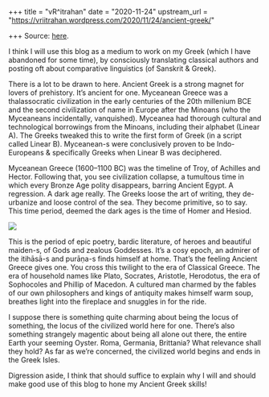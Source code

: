 +++
title = "vR^itrahan"
date = "2020-11-24"
upstream_url = "https://vriitrahan.wordpress.com/2020/11/24/ancient-greek/"

+++
Source: [here](https://vriitrahan.wordpress.com/2020/11/24/ancient-greek/).

I think I will use this blog as a medium to work on my Greek (which I
have abandoned for some time), by consciously translating classical
authors and posting oft about comparative linguistics (of Sanskrit &
Greek).

There is a lot to be drawn to here. Ancient Greek is a strong magnet for
lovers of prehistory. It’s ancient for one. Myceanean Greece was a
thalassocratic civilization in the early centuries of the 20th millenium
BCE and the second civilization of name in Europe after the Minoans (who
the Myceaneans incidentally, vanquished). Myceanea had thorough cultural
and technological borrowings from the Minoans, including their alphabet
(Linear A). The Greeks tweaked this to write the first form of Greek (in
a script called Linear B). Myceanean-s were conclusively proven to be
Indo-Europeans & specifically Greeks when Linear B was deciphered.

Myceanean Greece (1600–1100 BC) was the timeline of Troy, of Achilles
and Hector. Following that, you see civilization collapse, a tumultous
time in which every Bronze Age polity disappears, barring Ancient Egypt.
A regression. A dark age really. The Greeks loose the art of writing,
they de-urbanize and loose control of the sea. They become primitive, so
to say. This time period, deemed the dark ages is the time of Homer and
Hesiod.

![](https://upload.wikimedia.org/wikipedia/commons/thumb/0/0b/William-Adolphe_Bouguereau_%281825-1905%29_-_Homer_and_his_Guide_%281874%29.jpg/220px-William-Adolphe_Bouguereau_%281825-1905%29_-_Homer_and_his_Guide_%281874%29.jpg)

This is the period of epic poetry, bardic literature, of heroes and
beautiful maiden-s, of Gods and zealous Goddesses. It’s a cosy epoch, an
admirer of the itihāsā-s and purāṇa-s finds himself at home. That’s the
feeling Ancient Greece gives one. You cross this twilight to the era of
Classical Greece. The era of household names like Plato, Socrates,
Aristotle, Herodotus, the era of Sophocoles and Phillip of Macedon. A
cultured man charmed by the fables of our own philosophers and kings of
antiquity makes himself warm soup, breathes light into the fireplace and
snuggles in for the ride.

I suppose there is something quite charming about being the locus of
something, the locus of the civilized world here for one. There’s also
something strangely magentic about being all alone out there, the entire
Earth your seeming Oyster. Roma, Germania, Brittania? What relevance
shall they hold? As far as we’re concerned, the civilized world begins
and ends in the Greek Isles.

Digression aside, I think that should suffice to explain why I will and
should make good use of this blog to hone my Ancient Greek skills!

